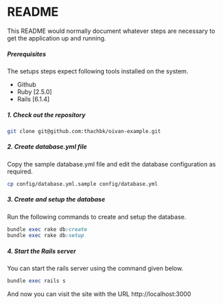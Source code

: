 # README

This README would normally document whatever steps are necessary to get the
application up and running.

##### Prerequisites

The setups steps expect following tools installed on the system.

- Github
- Ruby [2.5.0]
- Rails [6.1.4]

##### 1. Check out the repository

```bash
git clone git@github.com:thachbk/oivan-example.git
```

##### 2. Create database.yml file

Copy the sample database.yml file and edit the database configuration as required.

```bash
cp config/database.yml.sample config/database.yml
```

##### 3. Create and setup the database

Run the following commands to create and setup the database.

```ruby
bundle exec rake db:create
bundle exec rake db:setup
```

##### 4. Start the Rails server

You can start the rails server using the command given below.

```ruby
bundle exec rails s
```

And now you can visit the site with the URL http://localhost:3000
